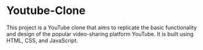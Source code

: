 # Youtube-Clone
This project is a YouTube clone that aims to replicate the basic functionality and design of the popular video-sharing platform YouTube. It is built using HTML, CSS, and JavaScript.

